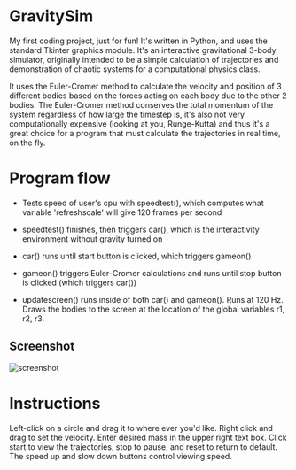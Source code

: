 # GravitySim
My first coding project, just for fun! It's written in Python, and uses the standard Tkinter graphics module. It's an interactive gravitational 3-body simulator, originally intended to be a simple calculation of trajectories and demonstration of chaotic systems for a computational physics class.

It uses the Euler-Cromer method to calculate the velocity and position of 3 different bodies based on the forces acting on each body due to the other 2 bodies. The Euler-Cromer method conserves the total momentum of the system regardless of how large the timestep is, it's also not very computationally expensive (looking at you, Runge-Kutta) and thus it's a great choice for a program that must calculate the trajectories in real time, on the fly.

# Program flow
- Tests speed of user's cpu with speedtest(), which computes what variable 'refreshscale' will give 120 frames per second
- speedtest() finishes, then triggers car(), which is the interactivity environment without gravity turned on
- car() runs until start button is clicked, which triggers gameon()
- gameon() triggers Euler-Cromer calculations and runs until stop button is clicked (which triggers car())

- updatescreen() runs inside of both car() and gameon(). Runs at 120 Hz. Draws the bodies to the screen at the location of the global variables r1, r2, r3.

## Screenshot

![screenshot](https://cloud.githubusercontent.com/assets/18639528/14873539/75ba35c0-0cbd-11e6-85a2-75c36d3a1668.png)

# Instructions
Left-click on a circle and drag it to where ever you'd like. Right click and drag to set the velocity. Enter desired mass in the upper right text box. Click start to view the trajectories, stop to pause, and reset to return to default. The speed up and slow down buttons control viewing speed. 

